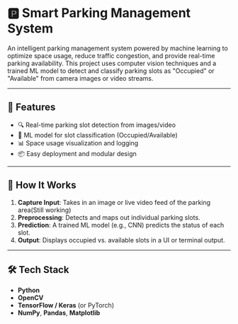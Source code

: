 # 🅿️ Smart Parking Management System

An intelligent parking management system powered by machine learning to optimize space usage, reduce traffic congestion, and provide real-time parking availability. This project uses computer vision techniques and a trained ML model to detect and classify parking slots as "Occupied" or "Available" from camera images or video streams.

---

## 🚀 Features

- 🔍 Real-time parking slot detection from images/video
- 🧠 ML model for slot classification (Occupied/Available)
- 📊 Space usage visualization and logging
- 📦 Easy deployment and modular design

---


## 🧠 How It Works

1. **Capture Input**: Takes in an image or live video feed of the parking area(Still working)
2. **Preprocessing**: Detects and maps out individual parking slots.
3. **Prediction**: A trained ML model (e.g., CNN) predicts the status of each slot.
4. **Output**: Displays occupied vs. available slots in a UI or terminal output.

---

## 🛠️ Tech Stack

- **Python**
- **OpenCV**
- **TensorFlow / Keras** (or PyTorch)
- **NumPy**, **Pandas**, **Matplotlib**



